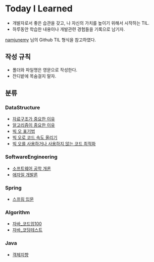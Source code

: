 # Today I Learned
* 개발자로서 좋은 습관을 갖고, 나 자신의 가치를 높이기 위해서 시작하는 TIL.
* 하루동안 학습한 내용이나 개발관련 경험들을 기록으로 남기자.

[namjunemy](https://github.com/namjunemy/TIL) 님의 Github TIL 형식을 참고하였다.

## 작성 규칙
* 폴더와 파일명은 영문으로 작성한다.
* 잔디밭에 목숨걸지 말자.

## 분류
### DataStructure
* [자료구조가 중요한 이유](https://github.com/wintryjay/TIL/blob/main/DataStructure/why_datastructure_is_important.md)
* [알고리즘이 중요한 이유](https://github.com/wintryjay/TIL/blob/main/DataStructure/why_algorithm_is_important.md)
* [빅 오 표기법](https://github.com/wintryjay/TIL/blob/main/DataStructure/Big_O.md)
* [빅 오로 코드 속도 올리기](https://github.com/wintryjay/TIL/blob/main/DataStructure/Faster_using_BigO.md)
* [빅 오를 사용하거나 사용하지 않는 코드 최적화](https://github.com/wintryjay/TIL/blob/main/DataStructure/Code_Optimizaztion_Using_BigO_or_Not.md)


### SoftwareEngineering
* [소프트웨어 공학 개론](https://github.com/wintryjay/TIL/tree/main/SoftwareEngineering/SWE_Intro)
* [애자일 개발론](https://github.com/wintryjay/TIL/blob/main/SoftwareEngineering/What_is_the_agile.md)


### Spring
* [스프링 입문](https://github.com/wintryjay/TIL/tree/main/Spring)

### Algorithm
* [자바_코드업100](https://github.com/wintryjay/TIL/tree/main/Algorithm/Java/CodeUp100/src/com/codeup)
* [자바_코딩테스트](https://github.com/wintryjay/TIL/tree/main/Algorithm/Java)

### Java
* [객체지향](https://github.com/wintryjay/TIL/tree/main/Java)
